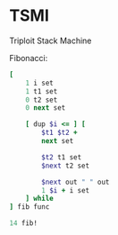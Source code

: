 # TSMI
Triploit Stack Machine

Fibonacci:

```ruby
[
    1 i set
    1 t1 set
    0 t2 set
    0 next set

    [ dup $i <= ] [
        $t1 $t2 +
        next set

        $t2 t1 set
        $next t2 set

        $next out " " out
        1 $i + i set
    ] while
] fib func

14 fib!
```
